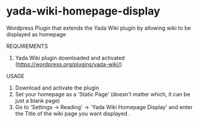# yada-wiki-homepage-display
Wordpress Plugin that extends the Yada Wiki plugin by allowing wiki to be displayed as homepage

REQUIREMENTS
1) Yada Wiki plugin downloaded and activated (https://wordpress.org/plugins/yada-wiki/)

USAGE
1) Download and activate the plugin
2) Set your homepage as a 'Static Page' (doesn't matter which, it can be just a blank page)
3) Go to 'Settings -> Reading' -> 'Yada Wiki Homepage Display' and enter the Title of the wiki page you want displayed .
